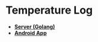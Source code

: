 # Temperature Log

* <a href = https://github.com/rodchenkov-sn/alfalfa><b>Server (Golang)</b></a>
* <a href =  https://github.com/whoopzee9/TemperatureLog><b>Android App</b></a>
